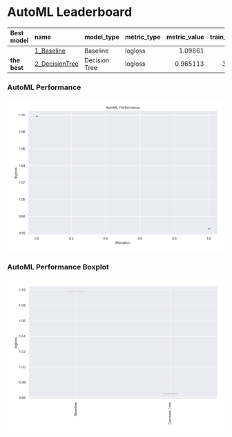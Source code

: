 # AutoML Leaderboard

| Best model   | name                                       | model_type    | metric_type   |   metric_value |   train_time |
|:-------------|:-------------------------------------------|:--------------|:--------------|---------------:|-------------:|
|              | [1_Baseline](1_Baseline/README.md)         | Baseline      | logloss       |       1.09861  |         2.09 |
| **the best** | [2_DecisionTree](2_DecisionTree/README.md) | Decision Tree | logloss       |       0.965113 |        39.33 |

### AutoML Performance
![AutoML Performance](ldb_performance.png)

### AutoML Performance Boxplot
![AutoML Performance Boxplot](ldb_performance_boxplot.png)
